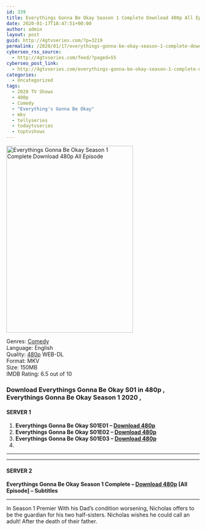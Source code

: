 ```yaml
---
id: 339
title: Everythings Gonna Be Okay Season 1 Complete Download 480p All Episode
date: 2020-01-17T18:47:51+00:00
author: admin
layout: post
guid: http://4gtvseries.com/?p=3219
permalink: /2020/01/17/everythings-gonna-be-okay-season-1-complete-download-480p-all-episode-2/
cyberseo_rss_source:
  - http://4gtvseries.com/feed/?paged=55
cyberseo_post_link:
  - http://4gtvseries.com/everythings-gonna-be-okay-season-1-complete-download-480p-all-episode/
categories:
  - Uncategorized
tags:
  - 2020 TV Shows
  - 480p
  - Comedy
  - "Everything's Gonna Be Okay"
  - mkv
  - tellyseries
  - todaytvseries
  - toptvshows
---
```

<img loading="lazy" class="aligncenter" src="https://1.bp.blogspot.com/-fO0Mh8ZPgp0/XiHoJRZkCyI/AAAAAAAAA6Q/O29lPWO9D1AP_n-I6UDJlKTyNtnX5PeYACK4BGAYYCw/s1600/Everythings%2BGonna%2BBe%2BOkay%2BSeason%2B1.jpg" alt="Everythings Gonna Be Okay Season 1 Complete Download 480p All Episode" width="330" height="488" />

Genres:&nbsp;<a href="http://4gtvseries.com/tag/comedy/" data-wpel-link="internal">Comedy</a>  
Language: English  
Quality:&nbsp;<a href="http://4gtvseries.com/tag/480p/" data-wpel-link="internal">480p</a> WEB-DL  
Format: MKV  
Size: 150MB  
IMDB Rating: 6.5 out of 10

### **Download Everythings Gonna Be Okay S01 in 480p , Everythings Gonna Be Okay Season 1 2020 ,&nbsp;**

#### <span><strong>SERVER 1</strong></span>

  1. **Everythings Gonna Be Okay S01E01 – <a href="http://slink.dl480p.xyz/0Y9M6o" data-wpel-link="external" target="_blank" rel="nofollow external noopener noreferrer" class="wpel-icon-left"><i class="wpel-icon fa fa-download" aria-hidden="true"></i>Download 480p</a>**
  2. **Everythings Gonna Be Okay S01E02 – <a href="http://slink.dl480p.xyz/HeYcEVS" data-wpel-link="external" target="_blank" rel="nofollow external noopener noreferrer" class="wpel-icon-left"><i class="wpel-icon fa fa-download" aria-hidden="true"></i>Download 480p</a>**
  3. **Everythings Gonna Be Okay S01E03 – <a href="http://slink.dl480p.xyz/EhCs" data-wpel-link="external" target="_blank" rel="nofollow external noopener noreferrer" class="wpel-icon-left"><i class="wpel-icon fa fa-download" aria-hidden="true"></i>Download 480p</a>**
  4. 

* * *

* * *

#### <span><strong>SERVER 2</strong></span>

**Everythings Gonna Be Okay Season 1 Complete – <a href="http://dl480p.xyz/3470/" data-wpel-link="external" target="_blank" rel="nofollow external noopener noreferrer" class="wpel-icon-left"><i class="wpel-icon fa fa-download" aria-hidden="true"></i>Download 480p</a> [All Episode] – Subtitles**

* * *

In Season 1 Premier With his Dad’s condition worsening, Nicholas offers to be the guardian for his two half-sisters. Nicholas wishes he could call an adult! After the death of their father.

<div align="center">
</div>